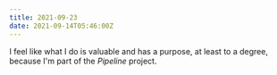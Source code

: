 ```yaml
---
title: 2021-09-23
date: 2021-09-14T05:46:00Z
---
```


I feel like what I do is valuable and has a purpose, at least to a degree,
because I'm part of the _Pipeline_ project.


